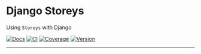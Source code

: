 Django Storeys
==============

Using `Storeys` with Django

[![Docs](https://readthedocs.org/projects/django-storeys/badge/)](http://django-storeys.readthedocs.org) [![CI](https://travis-ci.org/beedesk/django-storeys.svg?branch=master)](https://travis-ci.org/beedesk/django-storeys) [![Coverage](https://coveralls.io/repos/github/beedesk/django-storeys/badge.svg?branch=master)](https://coveralls.io/github/beedesk/django-storeys?branch=master) [![Version](https://badge.fury.io/py/django-storeys.svg)](https://pypi.python.org/pypi/django-storeys)

---

